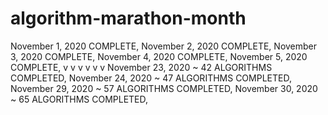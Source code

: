 # algorithm-marathon-month

November 1, 2020 COMPLETE,
November 2, 2020 COMPLETE,
November 3, 2020 COMPLETE,
November 4, 2020 COMPLETE,
November 5, 2020 COMPLETE,
v v v v v v
November 23, 2020 ~ 42 ALGORITHMS COMPLETED,
November 24, 2020 ~ 47 ALGORITHMS COMPLETED,
November 29, 2020 ~ 57 ALGORITHMS COMPLETED,
November 30, 2020 ~ 65 ALGORITHMS COMPLETED,
